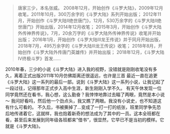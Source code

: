 > 唐家三少，本名张威。
> 2008年12月，开始创作《斗罗大陆》，2009年12月收笔，2011年10月，300万余字的《斗罗大陆》系列开始出版；
> 2012年11月，开始创作《斗罗大陆II绝世唐门》，12月，530万余字的《斗罗大陆II绝世唐门》开始出版，2014年12月收笔；
> 2015年3月，开始创作《斗罗大陆外传神界传说》，7月，20余万字的《斗罗大陆外传神界传说》收笔并开始出版；
> 2016年1月，开始创作《斗罗大陆Ⅲ龙王传说》并于同月开始出版，2018年7月，495万余字的《斗罗大陆Ⅲ龙王传说》收笔；
> 2018年8月，开始创作《斗罗大陆外传唐门英雄传》并开始出版；
> 2018年12月，《斗罗大陆Ⅳ终极斗罗》首发......

2010年春，三少的小说《斗罗大陆》进入我的视野，没错就是刚刚收笔没有多久，离着正式出版2011年10月仿佛距离还很遥远，也许是三首 
最近一直在追更《斗罗大陆》这一系列的最后一部。说到《斗罗大陆》这一系列小说，让我记起了一段过往，记得那年正式步入高中生涯，新生刚刚入学不久。
有天午休发现一位同学竟然还在看书，我心想，这么勤奋？我悻悻地靠过去瞄了两眼，竟然是本小说～ 我问好看吗，然后他一个劲点头，我又瞧了两眼。我没有小说史，也不知道这有什么可看的。
不久后，书被撕掉了...变成了一打一打的纸张，班里同学争先恐后地传递着它，这就样，我也抱着新奇的想法成为了其中的一员。这本全班都在看，甚至后来发展到同年级各班都来”借书“，很显然，它早已不是当初的模样。它就是《斗罗大陆》。